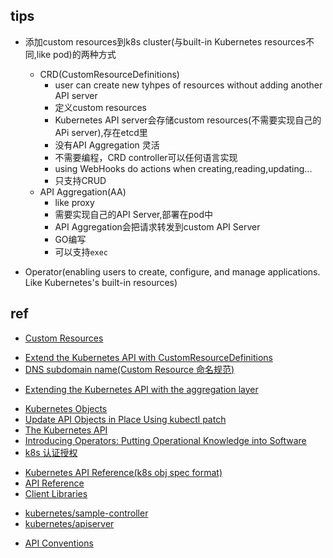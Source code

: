 
## tips

+ 添加custom resources到k8s cluster(与built-in Kubernetes resources不同,like pod)的两种方式
    + CRD(CustomResourceDefinitions)
        + user can create new tyhpes of resources without adding another API server
        + 定义custom resources
        + Kubernetes API server会存储custom resources(不需要实现自己的APi server),存在etcd里
        + 没有API Aggregation 灵活
        + 不需要编程，CRD controller可以任何语言实现
        + using WebHooks do actions when creating,reading,updating...
        + 只支持CRUD
    + API Aggregation(AA)
        + like proxy
        + 需要实现自己的API Server,部署在pod中
        + API Aggregation会把请求转发到custom API Server
        + GO编写
        + 可以支持`exec`

+ Operator(enabling users to create, configure, and manage applications. Like Kubernetes's built-in resources)

## ref

+ [Custom Resources](https://kubernetes.io/docs/concepts/extend-kubernetes/api-extension/custom-resources/)

<!-- CustomResourceDefinitions -->
+ [Extend the Kubernetes API with CustomResourceDefinitions](https://kubernetes.io/docs/tasks/extend-kubernetes/custom-resources/custom-resource-definitions/)
+ [DNS subdomain name(Custom Resource 命名规范)](https://kubernetes.io/docs/concepts/overview/working-with-objects/names/#dns-subdomain-names)

<!-- API server aggregation -->
+ [Extending the Kubernetes API with the aggregation layer](https://kubernetes.io/docs/concepts/extend-kubernetes/api-extension/apiserver-aggregation/)

<!-- others -->
+ [Kubernetes Objects](https://kubernetes.io/docs/concepts/overview/working-with-objects/kubernetes-objects/)
+ [Update API Objects in Place Using kubectl patch](https://kubernetes.io/docs/tasks/manage-kubernetes-objects/update-api-object-kubectl-patch/)
+ [The Kubernetes API](https://kubernetes.io/docs/concepts/overview/kubernetes-api/)
+ [Introducing Operators: Putting Operational Knowledge into Software](https://coreos.com/blog/introducing-operators.html)
+ [k8s 认证授权](https://cloud.tencent.com/developer/article/1557565)

<!-- API -->
+ [Kubernetes API Reference(k8s obj spec format)](https://kubernetes.io/docs/reference/generated/kubernetes-api/v1.19/#pod-v1-core)
+ [API Reference](https://kubernetes.io/docs/reference/kubernetes-api/)
+ [Client Libraries](https://kubernetes.io/docs/reference/using-api/client-libraries/)


<!-- code -->
+ [kubernetes/sample-controller](https://github.com/kubernetes/sample-controller)
+ [kubernetes/apiserver](https://github.com/kubernetes/apiserver)


<!-- TLDR -->
+ [API Conventions](https://github.com/kubernetes/community/blob/master/contributors/devel/sig-architecture/api-conventions.md)

